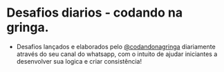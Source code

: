 # Desafios diarios - codando na gringa.
- Desafios lançados e elaborados pelo [@codandonagringa](https://www.instagram.com/codandonagringa/) diariamente através do seu canal do whatsapp, com o intuito de ajudar iniciantes a desenvolver sua logica e criar consistência!

